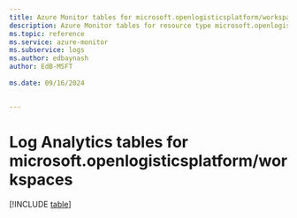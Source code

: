 ```yaml
---
title: Azure Monitor tables for microsoft.openlogisticsplatform/workspaces
description: Azure Monitor tables for resource type microsoft.openlogisticsplatform/workspaces
ms.topic: reference
ms.service: azure-monitor
ms.subservice: logs
ms.author: edbaynash
author: EdB-MSFT
   
ms.date: 09/16/2024


---
```


# Log Analytics tables for microsoft.openlogisticsplatform/workspaces  

[!INCLUDE [table](~/reusable-content/ce-skilling/azure/includes/azure-monitor/reference/tables/microsoft-openlogisticsplatform_workspaces-include.md)]

